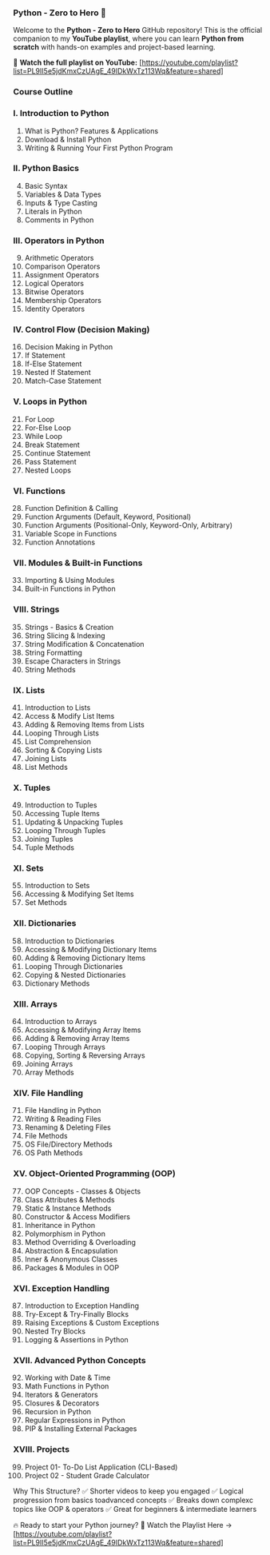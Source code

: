 ### **Python - Zero to Hero** 🎯
Welcome to the **Python - Zero to Hero** GitHub repository! This is the official companion to my **YouTube playlist**, where you can learn **Python from scratch** with hands-on examples and project-based learning.  

🔗 **Watch the full playlist on YouTube:** [https://youtube.com/playlist?list=PL9II5e5jdKmxCzUAgE_49IDkWxTz113Wq&feature=shared] 

### **Course Outline**

### I. Introduction to Python
  1. What is Python? Features & Applications
  2. Download & Install Python
  3. Writing & Running Your First Python Program

### II. Python Basics
  4. Basic Syntax
  5. Variables & Data Types
  6. Inputs & Type Casting
  7. Literals in Python
  8. Comments in Python

### III. Operators in Python
  9. Arithmetic Operators
  10. Comparison Operators
  11. Assignment Operators
  12. Logical Operators
  13. Bitwise Operators
  14. Membership Operators
  15. Identity Operators

### IV. Control Flow (Decision Making)
  16. Decision Making in Python
  17. If Statement
  18. If-Else Statement
  19. Nested If Statement
  20. Match-Case Statement

### V. Loops in Python
  21. For Loop
  22. For-Else Loop
  23. While Loop
  24. Break Statement
  25. Continue Statement
  26. Pass Statement
  27. Nested Loops

### VI. Functions
  28. Function Definition & Calling
  29. Function Arguments (Default, Keyword, Positional)
  30. Function Arguments (Positional-Only, Keyword-Only, Arbitrary)
  31. Variable Scope in Functions
  32. Function Annotations

### VII. Modules & Built-in Functions
  33. Importing & Using Modules
  34. Built-in Functions in Python

### VIII. Strings
  35. Strings - Basics & Creation
  36. String Slicing & Indexing
  37. String Modification & Concatenation
  38. String Formatting
  39. Escape Characters in Strings
  40. String Methods

### IX. Lists
  41. Introduction to Lists
  42. Access & Modify List Items
  43. Adding & Removing Items from Lists
  44. Looping Through Lists
  45. List Comprehension
  46. Sorting & Copying Lists
  47. Joining Lists
  48. List Methods

### X. Tuples
  49. Introduction to Tuples
  50. Accessing Tuple Items
  51. Updating & Unpacking Tuples
  52. Looping Through Tuples
  53. Joining Tuples
  54. Tuple Methods

### XI. Sets
  55. Introduction to Sets
  56. Accessing & Modifying Set Items
  57. Set Methods

### XII. Dictionaries
  58. Introduction to Dictionaries
  59. Accessing & Modifying Dictionary Items
  60. Adding & Removing Dictionary Items
  61. Looping Through Dictionaries
  62. Copying & Nested Dictionaries
  63. Dictionary Methods

### XIII. Arrays
  64. Introduction to Arrays
  65. Accessing & Modifying Array Items
  66. Adding & Removing Array Items
  67. Looping Through Arrays
  68. Copying, Sorting & Reversing Arrays
  69. Joining Arrays
  70. Array Methods

### XIV. File Handling
  71. File Handling in Python
  72. Writing & Reading Files
  73. Renaming & Deleting Files
  74. File Methods
  75. OS File/Directory Methods
  76. OS Path Methods

### XV. Object-Oriented Programming (OOP)
  77. OOP Concepts - Classes & Objects
  78. Class Attributes & Methods
  79. Static & Instance Methods
  80. Constructor & Access Modifiers
  81. Inheritance in Python
  82. Polymorphism in Python
  83. Method Overriding & Overloading
  84. Abstraction & Encapsulation
  85. Inner & Anonymous Classes
  86. Packages & Modules in OOP

### XVI. Exception Handling
  87. Introduction to Exception Handling
  88. Try-Except & Try-Finally Blocks
  89. Raising Exceptions & Custom Exceptions
  90. Nested Try Blocks
  91. Logging & Assertions in Python

### XVII. Advanced Python Concepts
  92. Working with Date & Time
  93. Math Functions in Python
  94. Iterators & Generators
  95. Closures & Decorators
  96. Recursion in Python
  97. Regular Expressions in Python
  98. PIP & Installing External Packages

### XVIII. Projects
  99. Project 01- To-Do List Application (CLI-Based)
  100. Project 02 - Student Grade Calculator


Why This Structure?
✅ Shorter videos to keep you engaged
✅ Logical progression from basics toadvanced concepts
✅ Breaks down complexc topics like OOP & operators
✅ Great for beginners & intermediate learners

🔥 Ready to start your Python journey?
📌 Watch the Playlist Here → [https://youtube.com/playlist?list=PL9II5e5jdKmxCzUAgE_49IDkWxTz113Wq&feature=shared]

